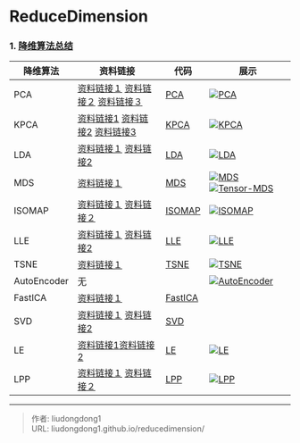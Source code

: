 # ReduceDimension


### 1. [降维算法总结](https://github.com/heucoder/dimensionality_reduction_alo_codes)

| 降维算法    | 资料链接                                                     | 代码                                                         | 展示                                                         |
| ----------- | ------------------------------------------------------------ | ------------------------------------------------------------ | ------------------------------------------------------------ |
| PCA         | [资料链接１](https://blog.csdn.net/u013719780/article/details/78352262) [资料链接２](https://blog.csdn.net/u013719780/article/details/78352262) [资料链接３](https://blog.csdn.net/weixin_40604987/article/details/79632888) | [PCA](https://github.com/heucoder/dimensionality_reduction_alo_codes/tree/master/codes/PCA) | [![PCA](https://github.com/heucoder/dimensionality_reduction_alo_codes/raw/master/codes/PCA/PCA.png)](https://github.com/heucoder/dimensionality_reduction_alo_codes/blob/master/codes/PCA/PCA.png) |
| KPCA        | [资料链接1](https://blog.csdn.net/u013719780/article/details/78352262) [资料链接2](https://blog.csdn.net/u013719780/article/details/78352262) [资料链接3](https://blog.csdn.net/weixin_40604987/article/details/79632888) | [KPCA](https://github.com/heucoder/dimensionality_reduction_alo_codes/tree/master/codes/PCA) | [![KPCA](https://github.com/heucoder/dimensionality_reduction_alo_codes/raw/master/codes/PCA/KPCA.png)](https://github.com/heucoder/dimensionality_reduction_alo_codes/blob/master/codes/PCA/KPCA.png) |
| LDA         | [资料链接１](https://blog.csdn.net/ChenVast/article/details/79227945) [资料链接2](https://www.cnblogs.com/pinard/p/6244265.html) | [LDA](https://github.com/heucoder/dimensionality_reduction_alo_codes/tree/master/codes/LDA) | [![LDA](https://github.com/heucoder/dimensionality_reduction_alo_codes/raw/master/codes/LDA/LDA.png)](https://github.com/heucoder/dimensionality_reduction_alo_codes/blob/master/codes/LDA/LDA.png) |
| MDS         | [资料链接１](https://blog.csdn.net/zhangweiguo_717/article/details/69663452?locationNum=10&fps=1) | [MDS](https://github.com/heucoder/dimensionality_reduction_alo_codes/tree/master/codes/MDS) | [![MDS](https://github.com/heucoder/dimensionality_reduction_alo_codes/raw/master/codes/MDS/MDS_1.png)](https://github.com/heucoder/dimensionality_reduction_alo_codes/blob/master/codes/MDS/MDS_1.png) [![Tensor-MDS](https://github.com/heucoder/dimensionality_reduction_alo_codes/raw/master/codes/MDS/MDS_2.png)](https://github.com/heucoder/dimensionality_reduction_alo_codes/blob/master/codes/MDS/MDS_2.png) |
| ISOMAP      | [资料链接１](https://blog.csdn.net/zhangweiguo_717/article/details/69802312) [资料链接２](http://www-clmc.usc.edu/publications/T/tenenbaum-Science2000.pdf) | [ISOMAP](https://github.com/heucoder/dimensionality_reduction_alo_codes/tree/master/codes/ISOMAP) | [![ISOMAP](https://github.com/heucoder/dimensionality_reduction_alo_codes/raw/master/codes/ISOMAP/Isomap.png)](https://github.com/heucoder/dimensionality_reduction_alo_codes/blob/master/codes/ISOMAP/Isomap.png) |
| LLE         | [资料链接１](https://blog.csdn.net/scott198510/article/details/76099630) [资料链接2](https://www.cnblogs.com/pinard/p/6266408.html?utm_source=itdadao&utm_medium=referral) | [LLE](https://github.com/heucoder/dimensionality_reduction_alo_codes/tree/master/codes/LLE) | [![LLE](https://github.com/heucoder/dimensionality_reduction_alo_codes/raw/master/codes/LLE/LLE.png)](https://github.com/heucoder/dimensionality_reduction_alo_codes/blob/master/codes/LLE/LLE.png) |
| TSNE        | [资料链接１](http://bindog.github.io/blog/2018/07/31/t-sne-tips/) | [TSNE](https://github.com/heucoder/dimensionality_reduction_alo_codes/tree/master/codes/T-SNE) | [![TSNE](https://github.com/heucoder/dimensionality_reduction_alo_codes/raw/master/codes/T-SNE/T-SNE.png)](https://github.com/heucoder/dimensionality_reduction_alo_codes/blob/master/codes/T-SNE/T-SNE.png) |
| AutoEncoder | 无                                                           |                                                              | [![AutoEncoder](https://github.com/heucoder/dimensionality_reduction_alo_codes/raw/master/codes/AutoEncoder/AutoEncoder.png)](https://github.com/heucoder/dimensionality_reduction_alo_codes/blob/master/codes/AutoEncoder/AutoEncoder.png) |
| FastICA     | [资料链接１](https://blog.csdn.net/lizhe_dashuju/article/details/50263339) | [FastICA](https://github.com/heucoder/dimensionality_reduction_alo_codes/tree/master/codes/ICA) |                                                              |
| SVD         | [资料链接１](https://blog.csdn.net/m0_37870649/article/details/80547167) [资料链接2](https://www.cnblogs.com/pinard/p/6251584.html) | [SVD](https://github.com/heucoder/dimensionality_reduction_alo_codes/tree/master/codes/SVD) |                                                              |
| LE          | [资料链接1](https://blog.csdn.net/hustlx/article/details/50850342)[资料链接2](https://blog.csdn.net/jwh_bupt/article/details/8945083) | [LE](https://github.com/heucoder/dimensionality_reduction_alo_codes/tree/master/codes/LE) | [![LE](https://github.com/heucoder/dimensionality_reduction_alo_codes/raw/master/codes/LE/LE_1.png)](https://github.com/heucoder/dimensionality_reduction_alo_codes/blob/master/codes/LE/LE_1.png) |
| LPP         | [资料链接１](https://blog.csdn.net/qq_39187538/article/details/90402961) [资料链接２](https://blog.csdn.net/xiaohen123456/article/details/82288222) | [LPP](https://github.com/heucoder/dimensionality_reduction_alo_codes/tree/master/codes/LPP) | [![LPP](https://github.com/heucoder/dimensionality_reduction_alo_codes/raw/master/codes/LPP/LPP.png)](https://github.com/heucoder/dimensionality_reduction_alo_codes/blob/master/codes/LPP/LPP.png) |

---

> 作者: liudongdong1  
> URL: liudongdong1.github.io/reducedimension/  

